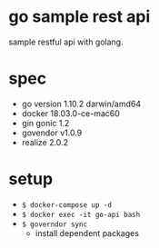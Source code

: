 # go sample rest api
sample restful api with golang.

# spec
- go version 1.10.2 darwin/amd64
- docker 18.03.0-ce-mac60
- gin gonic 1.2
- govendor v1.0.9
- realize 2.0.2

# setup
- `$ docker-compose up -d`
- `$ docker exec -it go-api bash`
- `$ governdor sync`
    - install dependent packages
